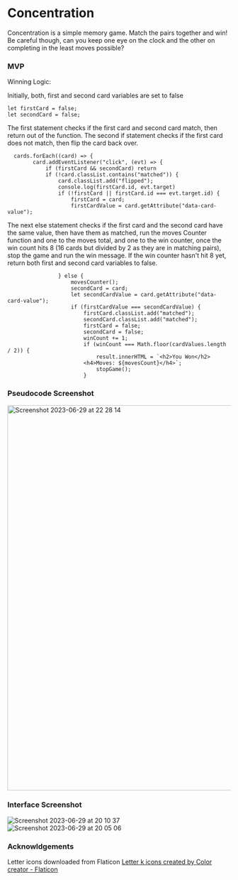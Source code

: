 # Concentration
Concentration is a simple memory game. Match the pairs together and win! Be careful though, can you keep one eye on the clock and the other on completing in the least moves possible?

### MVP
Winning Logic:

Initially, both, first and second card variables are set to false
```
let firstCard = false;
let secondCard = false;
```

The first statement checks if the first card and second card match, then return out of the function. The second if statement checks if the first card does not match, then flip the card back over.

```
  cards.forEach((card) => {
        card.addEventListener("click", (evt) => {
            if (firstCard && secondCard) return
            if (!card.classList.contains("matched")) {
                card.classList.add("flipped");
                console.log(firstCard.id, evt.target)
                if (!firstCard || firstCard.id === evt.target.id) {
                    firstCard = card;
                    firstCardValue = card.getAttribute("data-card-value");
```

The next else statement checks if the first card and the second card have the same value, then have them as matched, run the moves Counter function and one to the moves total, and one to the win counter, once the win count hits 8 (16 cards but divided by 2 as they are in matching pairs), stop the game and run the win message. If the win counter hasn't hit 8 yet, return both first and second card variables to false.

```
                } else {
                    movesCounter();
                    secondCard = card;
                    let secondCardValue = card.getAttribute("data-card-value");
                    if (firstCardValue === secondCardValue) {
                        firstCard.classList.add("matched");
                        secondCard.classList.add("matched");
                        firstCard = false;
                        secondCard = false;
                        winCount += 1;
                        if (winCount === Math.floor(cardValues.length / 2)) {
                            result.innerHTML = `<h2>You Won</h2>
                        <h4>Moves: ${movesCount}</h4>`;
                            stopGame();
                        }
```



### Pseudocode Screenshot
<img width="867" alt="Screenshot 2023-06-29 at 22 28 14" src="https://github.com/rahulraikhy/Concentration/assets/121837375/3d210807-3ca7-4cf3-a066-7bc122867b77">

### Interface Screenshot
![Screenshot 2023-06-29 at 20 10 37](https://github.com/rahulraikhy/Concentration/assets/121837375/db13b65a-a270-4dab-99d3-9faaa6661935)
![Screenshot 2023-06-29 at 20 05 06](https://github.com/rahulraikhy/Concentration/assets/121837375/b32b54b2-4c9a-4397-96e8-bd1f21b5aab3)

### Acknowldgements
Letter icons downloaded from Flaticon <a href="https://www.flaticon.com/free-icons/letter-k" title="letter k icons">Letter k icons created by Color creator - Flaticon</a>
